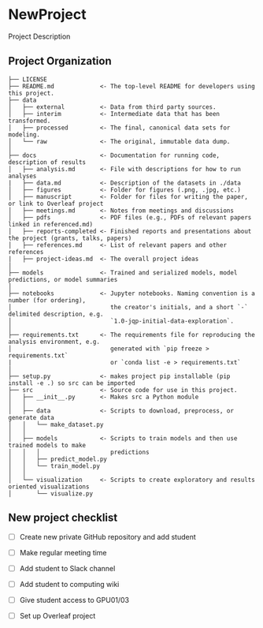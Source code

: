 NewProject
==============================

Project Description

Project Organization
------------

    ├── LICENSE
    ├── README.md             <- The top-level README for developers using this project.
    ├── data
    │   ├── external          <- Data from third party sources.
    │   ├── interim           <- Intermediate data that has been transformed.
    │   ├── processed         <- The final, canonical data sets for modeling.
    │   └── raw               <- The original, immutable data dump.
    │
    ├── docs                  <- Documentation for running code, description of results
    │   ├── analysis.md       <- File with descriptions for how to run analyses
    |   ├── data.md           <- Description of the datasets in ./data
    │   ├── figures           <- Folder for figures (.png, .jpg, etc.)
    │   ├── manuscript        <- Folder for files for writing the paper, or link to Overleaf project
    │   ├── meetings.md       <- Notes from meetings and discussions
    │   ├── pdfs              <- PDF files (e.g., PDFs of relevant papers linked in referenced.md)
    │   ├── reports-completed <- Finished reports and presentations about the project (grants, talks, papers)
    │   ├── references.md     <- List of relevant papers and other references
    |   ├── project-ideas.md  <- The overall project ideas
    │
    ├── models                <- Trained and serialized models, model predictions, or model summaries
    │
    ├── notebooks             <- Jupyter notebooks. Naming convention is a number (for ordering),
    │                            the creator's initials, and a short `-` delimited description, e.g.
    │                            `1.0-jqp-initial-data-exploration`.
    │
    ├── requirements.txt      <- The requirements file for reproducing the analysis environment, e.g.
    │                            generated with `pip freeze > requirements.txt` 
    |                            or `conda list -e > requirements.txt`
    │
    ├── setup.py              <- makes project pip installable (pip install -e .) so src can be imported
    ├── src                   <- Source code for use in this project.
    │   ├── __init__.py       <- Makes src a Python module
    │   │
    │   ├── data              <- Scripts to download, preprocess, or generate data
    │   │   └── make_dataset.py
    │   │
    │   ├── models            <- Scripts to train models and then use trained models to make
    │   │   │                    predictions
    │   │   ├── predict_model.py
    │   │   └── train_model.py
    │   │
    │   └── visualization     <- Scripts to create exploratory and results oriented visualizations
    │       └── visualize.py



## New project checklist



- [ ] Create new private GitHub repository and add student

- [ ] Make regular meeting time

- [ ] Add student to Slack channel

- [ ] Add student to computing wiki

- [ ] Give student access to GPU01/03

- [ ] Set up Overleaf project

